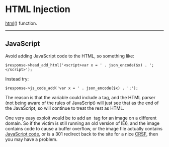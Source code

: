 # HTML Injection

[html](../../../doc/system/functions.md)() function.

---

## JavaScript

Avoid adding JavaScript code to the HTML, so something like:

	$response->head_add_html('<script>var x = ' . json_encode($x) . ';</script>');

Instead try:

	$response->js_code_add('var x = ' . json_encode($x) . ';');

The reason is that the variable could include a </script> tag, and the HTML parser (not being aware of the rules of JavaScript) will just see that as the end of the JavaScript, so will continue to treat the rest as HTML.

One very easy exploit would be to add an <img> tag for an image on a different domain. So if the victim is still running an old version of IE6, and the image contains code to cause a buffer overflow, or the image file actually contains [JavaScript code](http://adblockplus.org/blog/the-hazards-of-mime-sniffing), or is a 301 redirect back to the site for a nice [CRSF](../../../doc/security/csrf.md), then you may have a problem.
